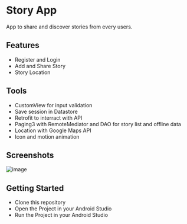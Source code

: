 # Story App
App to share and discover stories from every users.

## Features 
- Register and Login
- Add and Share Story
- Story Location

## Tools
- CustomView for input validation
- Save session in Datastore
- Retrofit to interract with API
- Paging3 with RemoteMediator and DAO for story list and offline data
- Location with Google Maps API
- Icon and motion animation

## Screenshots
![image](https://github.com/user-attachments/assets/588daa8e-5167-4048-b908-0d30da35a5ef)

## Getting Started 
- Clone this repository
- Open the Project in your Android Studio
- Run the Project in your Android Studio
